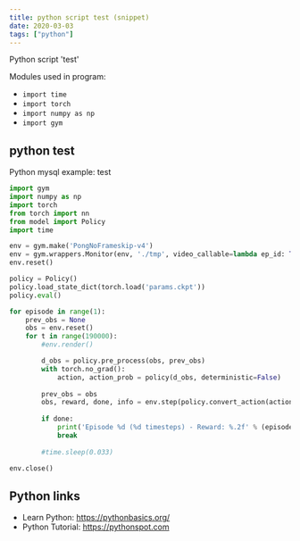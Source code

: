 ```yaml
---
title: python script test (snippet)
date: 2020-03-03
tags: ["python"]
---
```

Python script 'test'


Modules used in program: 
* `import time`
* `import torch`
* `import numpy as np`
* `import gym`

## python test

Python mysql example: test

```python
import gym
import numpy as np
import torch
from torch import nn
from model import Policy
import time

env = gym.make('PongNoFrameskip-v4')
env = gym.wrappers.Monitor(env, './tmp', video_callable=lambda ep_id: True, force=True)
env.reset()

policy = Policy()
policy.load_state_dict(torch.load('params.ckpt'))
policy.eval()

for episode in range(1):
    prev_obs = None
    obs = env.reset()
    for t in range(190000):
        #env.render()

        d_obs = policy.pre_process(obs, prev_obs)
        with torch.no_grad():
            action, action_prob = policy(d_obs, deterministic=False)
        
        prev_obs = obs
        obs, reward, done, info = env.step(policy.convert_action(action))
        
        if done:
            print('Episode %d (%d timesteps) - Reward: %.2f' % (episode, t, reward))
            break
        
        #time.sleep(0.033)

env.close()


```

## Python links

- Learn Python: https://pythonbasics.org/
- Python Tutorial: https://pythonspot.com
